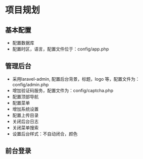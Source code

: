 # 项目规划

## 基本配置

- 配置数据库
- 配置时区，语言，配置文件位于：config/app.php

## 管理后台
- 采用laravel-admin, 配置后台背景，标题，logo 等，配置文件为： config/admin.php
- 增加验证码服务，配置文件为：config/captcha.php
- 配置顶部导航
- 配置菜单
- 增加系统设置
- 配置上传目录
- 关闭后台日志
- 关闭菜单搜索
- 设置后台样式：不自动闭合，颜色

## 前台登录



